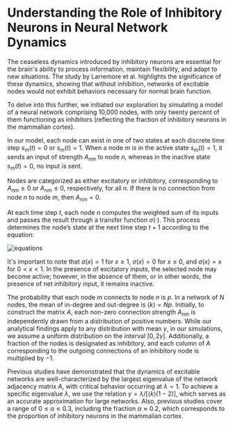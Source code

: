 # Understanding the Role of Inhibitory Neurons in Neural Network Dynamics

The ceaseless dynamics introduced by inhibitory neurons are essential for the brain's ability to process information, maintain flexibility, and adapt to new situations. The study by Larremore et al. highlights the significance of these dynamics, showing that without inhibition, networks of excitable nodes would not exhibit behaviors necessary for normal brain function.

To delve into this further, we initiated our exploration by simulating a model of a neural network comprising 10,000 nodes, with only twenty percent of them functioning as inhibitors (reflecting the fraction of inhibitory neurons in the mammalian cortex). 

In our model, each node can exist in one of two states at each discrete time step $s_m(t) = 0$ or $s_m(t) = 1$. When a node $m$ is in the active state $s_m(t) = 1$, it sends an input of strength $A_{nm}$ to node $n$, whereas in the inactive state $s_m(t) = 0$, no input is sent. 

Nodes are categorized as either excitatory or inhibitory, corresponding to $A_{nm} \ge 0$ or $A_{nm} \leq 0$, respectively, for all $n$. If there is no connection from node $n$ to node $m$, then $A_{nm} = 0$. 

At each time step $t$, each node $n$ computes the weighted sum of its inputs and passes the result through a transfer function $\sigma(\cdot)$. This process determines the node’s state at the next time step $t+1$ according to the equation:

![equations](https://latex.codecogs.com/svg.image?{\color{White}\[s_n(t&plus;1)=1\text{with&space;probability&space;of}\sigma\left(\sum_{m=1}^{N}A_{nm}s_m(t)\right)\]})

It's important to note that $\sigma(x) = 1$ for $x \geq 1$, $\sigma(x) = 0$ for $x \leq 0$, and $\sigma(x) = x$ for $0 < x < 1$. In the presence of excitatory inputs, the selected node may become active; however, in the absence of them, or in other words, the presence of net inhibitory input, it remains inactive.

The probability that each node $m$ connects to node $n$ is $p$. In a network of $N$ nodes, the mean of in-degree and out-degree is $\langle k \rangle = Np$. Initially, to construct the matrix $A$, each non-zero connection strength $A_{nm}$ is independently drawn from a distribution of positive numbers. While our analytical findings apply to any distribution with mean $\gamma$, in our simulations, we assume a uniform distribution on the interval $[0, 2\gamma]$. Additionally, a fraction of the nodes is designated as inhibitory, and each column of $A$ corresponding to the outgoing connections of an inhibitory node is multiplied by $-1$.

Previous studies have demonstrated that the dynamics of excitable networks are well-characterized by the largest eigenvalue of the network adjacency matrix $A$, with critical behavior occurring at $\lambda = 1$. To achieve a specific eigenvalue $\lambda$, we use the relation $\gamma = \lambda / [\langle k \rangle (1-2)]$, which serves as an accurate approximation for large networks. Also, previous studies cover a range of $0 \leq \alpha \leq 0.3$, including the fraction $\alpha \approx 0.2$, which corresponds to the proportion of inhibitory neurons in the mammalian cortex.

